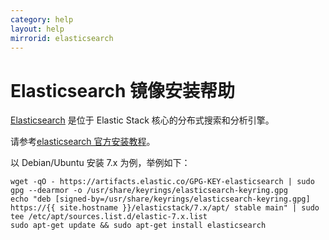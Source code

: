 ```yaml
---
category: help
layout: help
mirrorid: elasticsearch
---
```


# Elasticsearch 镜像安装帮助

[Elasticsearch](https://www.elastic.co/cn/what-is/elasticsearch) 是位于 Elastic Stack 核心的分布式搜索和分析引擎。

请参考[elasticsearch 官方安装教程](https://www.elastic.co/guide/en/elasticsearch/reference/current/deb.html)。

以 Debian/Ubuntu 安装 7.x 为例，举例如下：

```shell
wget -qO - https://artifacts.elastic.co/GPG-KEY-elasticsearch | sudo gpg --dearmor -o /usr/share/keyrings/elasticsearch-keyring.gpg
echo "deb [signed-by=/usr/share/keyrings/elasticsearch-keyring.gpg] https://{{ site.hostname }}/elasticstack/7.x/apt/ stable main" | sudo tee /etc/apt/sources.list.d/elastic-7.x.list
sudo apt-get update && sudo apt-get install elasticsearch
```
